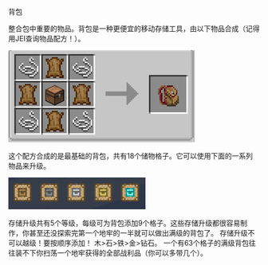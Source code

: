 背包

整合包中重要的物品。背包是一种更便宜的移动存储工具，由以下物品合成（记得用JEI查询物品配方！）。

![背包配方](backpack.png)

这个配方合成的是最基础的背包，共有18个储物格子。它可以使用下面的一系列物品来升级。

![背包升级](backpackupgrades.png)

存储升级共有5个等级，每级可为背包添加9个格子。这些存储升级都很容易制作，你甚至还没探索完第一个地牢的一半就可以做出满级的背包了。
存储升级不可以越级！要按顺序添加！
木>石>铁>金>钻石。
一个有63个格子的满级背包往往装不下你扫荡一个地牢获得的全部战利品（你可以多带几个）。
